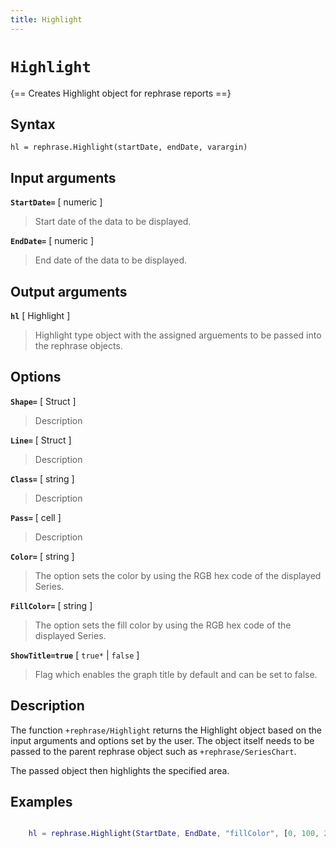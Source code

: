 ```yaml
---
title: Highlight
---
```


# `Highlight`

{== Creates Highlight object for rephrase reports ==}


## Syntax 

    hl = rephrase.Highlight(startDate, endDate, varargin)

## Input arguments 

__`StartDate=`__ [ numeric ]
> 
> Start date of the data to be displayed.
> 

__`EndDate=`__ [ numeric ]
> 
> End date of the data to be displayed.
> 

## Output arguments 

__`hl`__ [ Highlight ]
> 
> Highlight type object with the assigned arguements to be
> passed into the rephrase objects.
> 

## Options 

__`Shape=`__ [ Struct ]
> 
> Description
> 

__`Line=`__ [ Struct ]
> 
> Description
> 

__`Class=`__ [ string ]
> 
> Description
> 

__`Pass=`__ [ cell ]
> 
> Description
> 

__`Color=`__ [ string ]
> 
> The option sets the color by using the RGB hex code of the
> displayed Series.
>

__`FillColor=`__ [ string ]
> 
> The option sets the fill color by using the RGB hex code of
> the displayed Series.
>

__`ShowTitle=true`__ [ `true*` | `false` ]
> 
> Flag which enables the graph title by default and can be set
> to false.
> 

## Description 

The function `+rephrase/Highlight` returns the Highlight object based on the input arguments and options set by the user. The object itself needs to be passed to the parent rephrase object such as `+rephrase/SeriesChart`.

The passed object then highlights the specified area.

## Examples

```matlab

    hl = rephrase.Highlight(StartDate, EndDate, "fillColor", [0, 100, 200, 0.1]);

```
